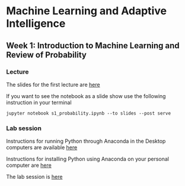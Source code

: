 # Machine Learning and Adaptive Intelligence 

## Week 1: Introduction to Machine Learning and Review of Probability

### Lecture

The slides for the first lecture are [here](slides/s1_probability.ipynb)

If you want to see the notebook as a slide show use the following instruction in your terminal

`jupyter notebook s1_probability.ipynb --to slides --post serve`

### Lab session

Instructions for running Python through Anaconda in the Desktop computers are available [here](http://inverseprobability.com/mlai2015/anaconda.html)

Instructions for installing Python using Anaconda on your personal computer are [here](how_to_anaconda.md)

The lab session is [here](instructions_lab_w1.md)